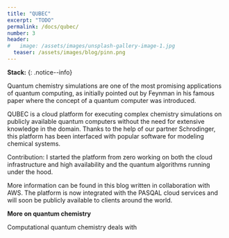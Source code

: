 ```yaml
---
title: "QUBEC"
excerpt: "TODO"
permalink: /docs/qubec/
number: 3
header:
#   image: /assets/images/unsplash-gallery-image-1.jpg
  teaser: /assets/images/blog/pinn.png
---
```


**Stack:** 
{: .notice--info}

Quantum chemistry simulations are one of the most promising applications of quantum computing, as 
initially pointed out by Feynman in his famous paper where the concept of a quantum computer was introduced.

QUBEC is a cloud platform for executing complex chemistry simulations on publicly available quantum computers 
without the need for extensive knowledge in the domain. Thanks to the help of our partner Schrodinger, this platform 
has been interfaced with popular software for modeling chemical systems.

Contribution: I started the platform from zero working on both the cloud infrastructure and high availability and the 
quantum algorithms running under the hood.

More information can be found in this blog written in collaboration with AWS. The platform is now integrated with the 
PASQAL cloud services and will soon be publicly available to clients around the world. 

**More on quantum chemistry**

Computational quantum chemistry deals with